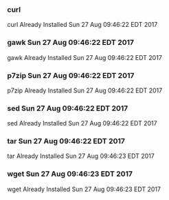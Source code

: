 ### curl 
curl Already Installed Sun 27 Aug 09:46:22 EDT 2017
### gawk Sun 27 Aug 09:46:22 EDT 2017
gawk Already Installed Sun 27 Aug 09:46:22 EDT 2017
### p7zip Sun 27 Aug 09:46:22 EDT 2017
p7zip Already Installed Sun 27 Aug 09:46:22 EDT 2017
### sed Sun 27 Aug 09:46:22 EDT 2017
sed Already Installed Sun 27 Aug 09:46:22 EDT 2017
### tar Sun 27 Aug 09:46:22 EDT 2017
tar Already Installed Sun 27 Aug 09:46:23 EDT 2017
### wget Sun 27 Aug 09:46:23 EDT 2017
wget Already Installed Sun 27 Aug 09:46:23 EDT 2017
